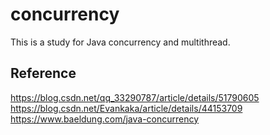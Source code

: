 # concurrency

This is a study for Java concurrency and multithread.

## Reference
https://blog.csdn.net/qq_33290787/article/details/51790605<br>
https://blog.csdn.net/Evankaka/article/details/44153709<br>
https://www.baeldung.com/java-concurrency